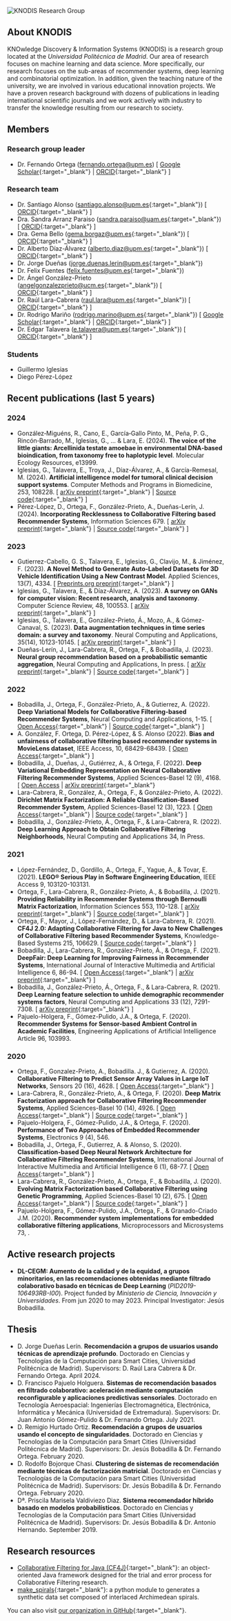 ![KNODIS Research Group](knodis-logo_original.png)

## About KNODIS

KNOwledge Discovery & Information Systems (KNODIS) is a research group located at the *Universidad Politécnica de Madrid*. Our area of research focuses on machine learning and data science. More specifically, our research focuses on the sub-areas of recommender systems, deep learning and combinatorial optimization. In addition, given the teaching nature of the university, we are involved in various educational innovation projects. We have a proven research background with dozens of publications in leading international scientific journals and we work actively with industry to transfer the knowledge resulting from our research to society.

## Members

### Research group leader
- Dr. Fernando Ortega 
([fernando.ortega@upm.es](mailto:fernando.ortega@upm.es)) \[ [Google 
Scholar](https://scholar.google.com/citations?user=EvbxT2sAAAAJ&hl=en){:target="_blank"} \| 
[ORCID](https://orcid.org/0000-0003-4765-1479){:target="_blank"} \]

### Research team

- Dr. Santiago Alonso ([santiago.alonso@upm.es](mailto:santiago.alonso@upm.es){:target="_blank"}) \[ [ORCID](https://orcid.org/0000-0002-0870-7145){:target="_blank"} \]
- Dra. Sandra Arranz Paraiso ([sandra.paraiso@uam.es](mailto:sandra.paraiso@uam.es){:target="_blank"}) \[ [ORCID](https://orcid.org/0000-0002-4246-1089){:target="_blank"} \]
- Dra. Gema Bello ([gema.borgaz@upm.es](mailto:gema.borgaz@upm.es){:target="_blank"}) \[ [ORCID](https://orcid.org/0000-0003-2826-3286){:target="_blank"} \]
- Dr. Alberto Díaz-Álvarez ([alberto.diaz@upm.es](mailto:alberto.diaz@upm.es){:target="_blank"}) \[ [ORCID](https://orcid.org/0000-0002-4150-9052){:target="_blank"} \]
- Dr. Jorge Dueñas ([jorge.duenas.lerin@upm.es](mailto:jorge.duenas.lerin@upm.es){:target="_blank"})
- Dr. Felix Fuentes ([felix.fuentes@upm.es](mailto:felix.fuentes@upm.es){:target="_blank"})
- Dr. Ángel González-Prieto ([angelgonzalezprieto@ucm.es](mailto:angelgonzalezprieto@ucm.es){:target="_blank"}) \[ [ORCID](https://orcid.org/0000-0003-2326-6752){:target="_blank"} \]
- Dr. Raúl Lara-Cabrera ([raul.lara@upm.es](mailto:raul.lara@upm.es){:target="_blank"}) \[ [ORCID](https://orcid.org/0000-0002-7959-1936){:target="_blank"} \]
- Dr. Rodrigo Mariño ([rodrigo.marino@upm.es](mailto:rodrigo.marino@upm.es){:target="_blank"}) \[ [Google 
Scholar](https://scholar.google.es/citations?user=jY17GykAAAAJ&hl=es){:target="_blank"} \| [ORCID](https://orcid.org/0000-0002-9699-3398){:target="_blank"} \]
- Dr. Edgar Talavera ([e.talavera@upm.es](mailto:e.talavera@upm.es){:target="_blank"}) \[ [ORCID](https://orcid.org/0000-0001-9480-922X){:target="_blank"} \]

### Students

- Guillermo Iglesias
- Diego Pérez-López

## Recent publications (last 5 years)

### 2024

- González‐Miguéns, R., Cano, E., García‐Gallo Pinto, M., Peña, P. G., Rincón‐Barrado, M., Iglesias, G., ... & Lara, E. (2024). **The voice of the little giants: Arcellinida testate amoebae in environmental DNA‐based bioindication, from taxonomy free to haplotypic level**. Molecular Ecology Resources, e13999.
- Iglesias, G., Talavera, E., Troya, J., Díaz-Álvarez, A., & García-Remesal, M. (2024). **Artificial intelligence model for tumoral clinical decision support systems**. Computer Methods and Programs in Biomedicine, 253, 108228. \[ [arXiv preprint](https://arxiv.org/html/2301.03701v3){:target="_blank"} \| [Source code](https://purl.com/mocae_brats){:target="_blank"} \]
- Pérez-López, D., Ortega, F., González-Prieto, A., Dueñas-Lerín, J. (2024). **Incorporating Recklessness to Collaborative Filtering based Recommender Systems**, Information Sciences 679. \[ [arXiv preprint](https://arxiv.org/abs/2308.02058){:target="_blank"} \| [Source code](https://github.com/KNODIS-Research-Group/recklessness-regularization){:target="_blank"} \]

### 2023

- Gutierrez-Cabello, G. S., Talavera, E., Iglesias, G., Clavijo, M., & Jiménez, F. (2023). **A Novel Method to Generate Auto-Labeled Datasets for 3D Vehicle Identification Using a New Contrast Model**. Applied Sciences, 13(7), 4334. \[ [Preprints.org preprint](https://www.preprints.org/manuscript/202302.0438/v1){:target="_blank"} \]
- Iglesias, G., Talavera, E., & Díaz-Álvarez, A. (2023). **A survey on GANs for computer vision: Recent research, analysis and taxonomy**. Computer Science Review, 48, 100553. \[ [arXiv preprint](https://arxiv.org/abs/2203.11242){:target="_blank"} \]
- Iglesias, G., Talavera, E., González-Prieto, Á., Mozo, A., & Gómez-Canaval, S. (2023). **Data augmentation techniques in time series domain: a survey and taxonomy**. Neural Computing and Applications, 35(14), 10123-10145. \[ [arXiv preprint](https://arxiv.org/abs/2206.13508){:target="_blank"} \]
- Dueñas-Lerín, J., Lara-Cabrera, R., Ortega, F., & Bobadilla, J. (2023). **Neural group recommendation based on a probabilistic semantic aggregation**, Neural Computing and Applications, In press. \[ [arXiv preprint](https://arxiv.org/abs/2303.07001){:target="_blank"} \| [Source code](https://github.com/KNODIS-Research-Group/neural-cf-for-groups){:target="_blank"} \]

### 2022

- Bobadilla, J., Ortega, F., González-Prieto, A., & Gutierrez, A. (2022). **Deep Variational Models for Collaborative Filtering-based Recommender Systems**, Neural Computing and Applications, 1-15.  \[ [Open Access](https://link.springer.com/article/10.1007/s00521-022-08088-2){:target="_blank"} \| [Source code](https://github.com/KNODIS-Research-Group/deep-variational-models-for-collaborative-filtering){:target="_blank"} \]
- A. González, F. Ortega, D. Pérez-López, & S. Alonso (2022). **Bias and unfairness of collaborative filtering based recommender systems in MovieLens dataset**, IEEE Access, 10, 68429-68439. \[ [Open Access](https://ieeexplore.ieee.org/abstract/document/9808125){:target="_blank"} \]
- Bobadilla, J., Dueñas, J., Gutiérrez, A., & Ortega, F. (2022). **Deep Variational Embedding Representation on Neural Collaborative Filtering Recommender Systems**, Applied Sciences-Basel 12 (9), 4168. \[ [Open Access](https://www.mdpi.com/2076-3417/12/9/4168) \| [arXiv preprint](https://arxiv.org/abs/2107.12677){:target="_blank"}
- Lara-Cabrera, R., González, A., Ortega, F., & González-Prieto, A. (2022). **Dirichlet Matrix Factorization: A Reliable Classification-Based Recommender System**, Applied Sciences-Basel 12 (3), 1223. \[ [Open Access](https://www.mdpi.com/2076-3417/12/3/1223){:target="_blank"} \| [Source code](https://github.com/KNODIS-Research-Group/DirMF){:target="_blank"} \]
- Bobadilla, J., González-Prieto, Á., Ortega, F., & Lara-Cabrera, R. (2022). **Deep Learning Approach to Obtain Collaborative Filtering Neighborhoods**, Neural Computing and Applications 34, In Press.

### 2021

- López-Fernández, D., Gordillo, A., Ortega, F., Yague, A., & Tovar, E. (2021). **LEGO® Serious Play in Software Engineering Education**, IEEE Access 9, 103120-103131.
- Ortega, F., Lara-Cabrera, R., González-Prieto, A., & Bobadilla, J. (2021). **Providing Reliability in Recommender Systems through Bernoulli Matrix Factorization**, Information Sciences 553, 110-128. \[ [arXiv preprint](https://arxiv.org/abs/2006.03481){:target="_blank"} \| [Source code](https://github.com/ferortega/bernoulli-matrix-factorization){:target="_blank"} \]
- Ortega, F., Mayor, J., López-Fernández, D., & Lara-Cabrera, R. (2021). **CF4J 2.0: Adapting Collaborative Filtering for Java to New Challenges of Collaborative Filtering based Recommender Systems**, Knowledge-Based Systems 215, 106629. \[ [Source code](https://github.com/ferortega/cf4j){:target="_blank"} \]
- Bobadilla, J., Lara-Cabrera, R., González-Prieto, Á., & Ortega, F. (2021). **DeepFair: Deep Learning for Improving Fairness in Recommender Systems**, International Journal of Interactive Multimedia and Artificial Intelligence 6, 86-94. \[ [Open Access](https://www.ijimai.org/journal/bibcite/reference/2862){:target="_blank"} \| [arXiv preprint](https://arxiv.org/abs/2006.05255){:target="_blank"} \]
- Bobadilla, J., González-Prieto, Á., Ortega, F., & Lara-Cabrera, R. (2021). **Deep Learning feature selection to unhide demographic recommender systems factors**, Neural Computing and Applications 33 (12), 7291-7308. \[ [arXiv preprint](https://arxiv.org/abs/2006.12379){:target="_blank"} \]
- Pajuelo-Holgera, F., Gómez-Pulido, J.A., & Ortega, F. (2020). **Recommender Systems for Sensor-based Ambient Control in Academic Facilities**, Engineering Applications of Artificial Intelligence Article 96, 103993.

### 2020

- Ortega, F., Gonzalez-Prieto, A., Bobadilla. J., & Gutierrez, A. (2020). **Collaborative Filtering to Predict Sensor Array Values in Large IoT Networks**, Sensors 20 (16), 4628. \[ [Open Access](https://www.mdpi.com/1424-8220/20/16/4628){:target="_blank"} \]
- Lara-Cabrera, R., González-Prieto, A., & Ortega, F. (2020). **Deep Matrix Factorization approach for Collaborative Filtering Recommender Systems**, Applied Sciences-Basel 10 (14), 4926. \[ [Open Access](https://www.mdpi.com/2076-3417/10/14/4926/htm){:target="_blank"} \| [Source code](https://github.com/ferortega/deep-matrix-factorization){:target="_blank"} \]
- Pajuelo-Holgera, F., Gómez-Pulido, J.A., & Ortega, F. (2020). **Performance of Two Approaches of Embedded Recommender Systems**, Electronics 9 (4), 546.
- Bobadilla, J., Ortega, F., Gutierrez, A. & Alonso, S. (2020). **Classification-based Deep Neural Network Architecture for Collaborative Filtering Recommender Systems**, International Journal of Interactive Multimedia and Artificial Intelligence 6 (1), 68-77. \[ [Open Access](https://www.ijimai.org/journal/bibcite/reference/2755){:target="_blank"} \]
- Lara-Cabrera, R., González-Prieto, A., Ortega, F., & Bobadilla, J. (2020). **Evolving Matrix Factorization based Collaborative Filtering using Genetic Programming**, Applied Sciences-Basel 10 (2), 675. \[ [Open Access](https://www.mdpi.com/2076-3417/10/2/675){:target="_blank"} \| [Source code](https://github.com/ferortega/evolutionary-matrix-factorization){:target="_blank"} \]
- Pajuelo-Holgera, F., Gómez-Pulido, J.A., Ortega, F., & Granado-Criado J.M. (2020). **Recommender system implementations for embedded collaborative filtering applications**, Microprocessors and Microsystems 73, .

## Active research projects

- **DL-CEGM: Aumento de la calidad y de la equidad, a grupos minoritarios, en las recomendaciones obtenidas mediante filtrado colaborativo basado en técnicas de Deep Learning** (*PID2019-106493RB-I00*). Project funded by *Ministerio de Ciencia, Innovación y Universidades*. From jun 2020 to may 2023. Principal Investigator: Jesús Bobadilla.

## Thesis

- D. Jorge Dueñas Lerín. **Recomendación a grupos de usuarios usando técnicas de aprendizaje profundo**. Doctorado en Ciencias y Tecnologías de la Computación para Smart Cities, Universidad Politécnica de Madrid). Supervisors: D. Raúl Lara Cabrera & Dr. Fernando Ortega. April 2024.
- D. Francisco Pajuelo Holguera. **Sistemas de recomendación basados en filtrado colaborativo: aceleración mediante computación reconfigurable y aplicaciones predictivas sensoriales**. Doctorado en Tecnología Aeroespacial: Ingenierías Electromagnética, Electrónica, Informática y Mecánica (Universidad de Extremadura). Supervisors: Dr. Juan Antonio Gómez-Pulido & Dr. Fernando Ortega. July 2021.
- D. Remigio Hurtado Ortiz. **Recomendación a grupos de usuarios usando el concepto de singularidades**. Doctorado en Ciencias y Tecnologías de la Computación para Smart Cities (Universidad Politécnica de Madrid). Supervisors: Dr. Jesús Bobadilla & Dr. Fernando Ortega. February 2020.
- D. Rodolfo Bojorque Chasi. **Clustering de sistemas de recomendación mediante técnicas de factorización matricial**. Doctorado en Ciencias y Tecnologías de la Computación para Smart Cities (Universidad Politécnica de Madrid). Supervisors: Dr. Jesús Bobadilla & Dr. Fernando Ortega. February 2020.
- Dª. Priscila Marisela Valdiviezo Diaz. **Sistema recomendador híbrido basado en modelos probabilísticos**. Doctorado en Ciencias y Tecnologías de la Computación para Smart Cities (Universidad Politécnica de Madrid). Supervisors: Dr. Jesús Bobadilla & Dr. Antonio Hernando. September 2019.

## Research resources

- [Collaborative Filtering for Java (CF4J)](http://cf4j.etsisi.upm.es/){:target="_blank"}: an object-oriented Java framework designed for the trial and error process for Collaborative Filtering research.
- [make_spirals](https://github.com/KNODIS-Research-Group/make_spirals){:target="_blank"}: a python module to generates a synthetic data set composed of interlaced Archimedean spirals.

You can also visit [our organization in GitHub](https://github.com/KNODIS-Research-Group){:target="_blank"}.
